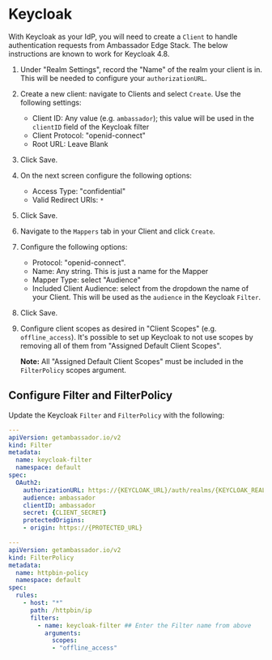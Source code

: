 # Keycloak

With Keycloak as your IdP, you will need to create a `Client` to handle authentication requests from Ambassador Edge Stack. The below instructions are known to work for Keycloak 4.8.

1. Under "Realm Settings", record the "Name" of the realm your client is in. This will be needed to configure your `authorizationURL`.
2. Create a new client: navigate to Clients and select `Create`. Use the following settings:
   - Client ID: Any value (e.g. `ambassador`); this value will be used in the `clientID` field of the Keycloak filter
   - Client Protocol: "openid-connect"
   - Root URL: Leave Blank

3. Click Save.

4. On the next screen configure the following options:
   - Access Type: "confidential"
   - Valid Redirect URIs: `*`

5. Click Save.
6. Navigate to the `Mappers` tab in your Client and click `Create`.
7. Configure the following options:
   - Protocol: "openid-connect".
   - Name: Any string. This is just a name for the Mapper
   - Mapper Type: select "Audience"
   - Included Client Audience: select from the dropdown the name of your Client. This will be used as the `audience` in the Keycloak `Filter`.

8. Click Save.

9. Configure client scopes as desired in "Client Scopes" (e.g. `offline_access`). It's possible to set up Keycloak to not use scopes by removing all of them from "Assigned Default Client Scopes".
   
   **Note:** All "Assigned Default Client Scopes" must be included in the `FilterPolicy` scopes argument.

## Configure Filter and FilterPolicy

Update the Keycloak `Filter` and `FilterPolicy` with the following:

   ```yaml
   ---
   apiVersion: getambassador.io/v2
   kind: Filter
   metadata:
     name: keycloak-filter
     namespace: default
   spec:
     OAuth2:
       authorizationURL: https://{KEYCLOAK_URL}/auth/realms/{KEYCLOAK_REALM}
       audience: ambassador
       clientID: ambassador
       secret: {CLIENT_SECRET}
       protectedOrigins:
       - origin: https://{PROTECTED_URL}
   ```

   ```yaml
   ---
   apiVersion: getambassador.io/v2
   kind: FilterPolicy
   metadata:
     name: httpbin-policy
     namespace: default
   spec:
     rules:
       - host: "*"
         path: /httpbin/ip
         filters:
           - name: keycloak-filter ## Enter the Filter name from above
             arguments:
               scopes:
               - "offline_access"
   ```
